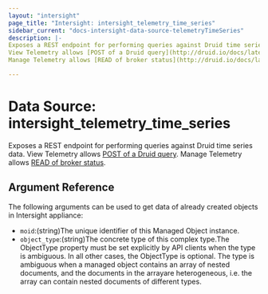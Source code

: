 ```yaml
---
layout: "intersight"
page_title: "Intersight: intersight_telemetry_time_series"
sidebar_current: "docs-intersight-data-source-telemetryTimeSeries"
description: |-
Exposes a REST endpoint for performing queries against Druid time series data.
View Telemetry allows [POST of a Druid query](http://druid.io/docs/latest/querying/querying).
Manage Telemetry allows [READ of broker status](http://druid.io/docs/latest/operations/api-reference.html#broker).

---
```


# Data Source: intersight_telemetry_time_series
Exposes a REST endpoint for performing queries against Druid time series data.
View Telemetry allows [POST of a Druid query](http://druid.io/docs/latest/querying/querying).
Manage Telemetry allows [READ of broker status](http://druid.io/docs/latest/operations/api-reference.html#broker).

## Argument Reference
The following arguments can be used to get data of already created objects in Intersight appliance:
* `moid`:(string)The unique identifier of this Managed Object instance.
* `object_type`:(string)The concrete type of this complex type.The ObjectType property must be set explicitly by API clients when the type is ambiguous. In all other cases, the ObjectType is optional. The type is ambiguous when a managed object contains an array of nested documents, and the documents in the arrayare heterogeneous, i.e. the array can contain nested documents of different types.
